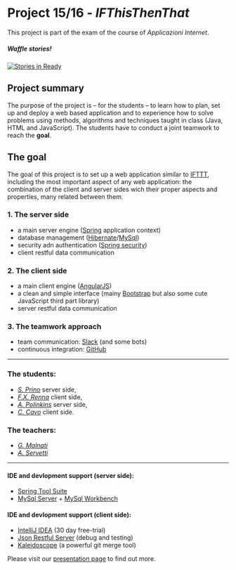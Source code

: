 
# Project 15/16 - _IFThisThenThat_
This project is part of the exam of the course of _Applicazioni Internet_.

##### Waffle stories!
[![Stories in Ready](https://badge.waffle.io/cristiano-c/progetto.png?label=ready&title=Ready)](https://waffle.io/cristiano-c/progetto)

## Project summary
The purpose of the  project is – for the students – to learn how to plan, set up and deploy a web based application and to experience how to solve problems using methods, algorithms and techniques taught in class (Java, HTML and JavaScript). The students have to conduct a joint teamwork to reach the **goal**.

## The **goal**
The goal of this project is to set up a web application similar to [IFTTT](https://ifttt.com/recipes), including the most important aspect of any web application: the combination of the client and server sides wich their proper aspects and properties, many related between them. 

### 1. The server side
  * a main server engine ([Spring](https://spring.io/tools) application context)
  * database management ([Hibernate](http://hibernate.org)/[MySql](https://www.mysql.it))
  * security adn authentication ([Spring security](https://spring.io/tools))
  * client restful data communication

### 2. The client side
  * a main client engine ([AngularJS](https://angularjs.org))
  * a clean and simple interface (mainy [Bootstrap](http://getbootstrap.com) but also some cute JavaScript third part library)
  * server restful data communication

### 3. The teamwork approach
  * team communication: [Slack](https://slack.com) (and some bots)
  * continuous integration: [GitHub](https://github.com)
 
***
 
### The students:
- [_S. Prino_](mailto:unknown-student@polito.it) server side,
- [_F.X. Renna_](mailto:g.s220351@studenti.polito.it) client side,
- [_A. Polinkins_](mailto:unknown-student@studenti.polito.it) server side,
- [_C. Cavo_](mailto:s231943@studenti.polito.it) client side.

### The teachers:
- [_G. Malnati_](mailto:g.malnati@polito.it)
- [_A. Servetti_](mailto:a.servetti@polito.it)

***

#### IDE and devlopment support (server side):
  * [Spring Tool Suite](https://spring.io/tools)
  * [MySql Server](https://dev.mysql.com/downloads/mysql/5.6.html) + [MySql Workbench](https://dev.mysql.com/downloads/workbench/)

#### IDE and devlopment support (client side):
  * [IntelliJ IDEA](https://www.jetbrains.com/idea/) (30 day free-trial)
  * [Json Restful Server](https://github.com/typicode/json-server) (debug and testing)
  * [Kaleidoscope](http://www.kaleidoscopeapp.com) (a powerful git merge tool)
  


Please visit our [presentation page](https://cristiano-c.github.io) to find out more.

